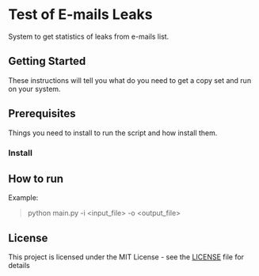 # Test of E-mails Leaks 
System to get statistics of leaks from e-mails list.

## Getting Started
These instructions will tell you what do you need to get a copy set and run on your system.


## Prerequisites
Things you need to install to run the script and how install them.

### Install 

## How to run
Example: 
> python main.py -i <input_file> -o \<output_file>
 
## License

This project is licensed under the MIT License - see the [LICENSE](LICENSE) file for details
